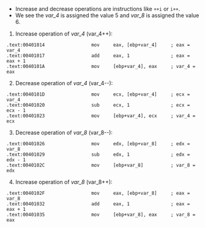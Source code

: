 - Increase and decrease operations are instructions like `++i` or `i++`.
- We see the _var_4_ is assigned the value 5 and _var_8_ is assigned the value 6.

1. Increase operation of _var_4_ (var_4++):

```
.text:00401014                 mov     eax, [ebp+var_4]     ; eax = var_4
.text:00401017                 add     eax, 1               ; eax = eax + 1
.text:0040101A                 mov     [ebp+var_4], eax     ; var_4 = eax
```

2. Decrease operation of _var_4_ (var_4--):

```
.text:0040101D                 mov     ecx, [ebp+var_4]     ; ecx = var_4
.text:00401020                 sub     ecx, 1               ; ecx = ecx - 1
.text:00401023                 mov     [ebp+var_4], ecx     ; var_4 = ecx
```

3. Decrease operation of _var_8_ (var_8--):

```
.text:00401026                 mov     edx, [ebp+var_8]     ; edx = var_8
.text:00401029                 sub     edx, 1               ; edx = edx - 1
.text:0040102C                 mov     [ebp+var_8]          ; var_8 = edx
```

4. Increase operation of _var_8_ (var_8++):

```
.text:0040102F                 mov     eax, [ebp+var_8]     ; eax = var_8
.text:00401032                 add     eax, 1               ; eax = eax + 1
.text:00401035                 mov     [ebp+var_8], eax     ; var_8 = eax
```
